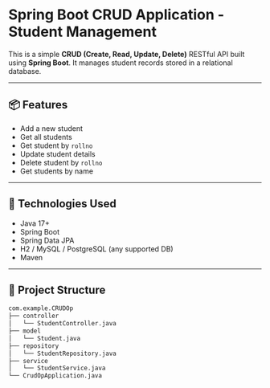 # Spring Boot CRUD Application - Student Management

This is a simple **CRUD (Create, Read, Update, Delete)** RESTful API built using **Spring Boot**. It manages student records stored in a relational database.

---

## 📦 Features

- Add a new student
- Get all students
- Get student by `rollno`
- Update student details
- Delete student by `rollno`
- Get students by name

---

## 🧾 Technologies Used

- Java 17+
- Spring Boot
- Spring Data JPA
- H2 / MySQL / PostgreSQL (any supported DB)
- Maven

---

## 📁 Project Structure

```bash
com.example.CRUDOp
├── controller
│   └── StudentController.java
├── model
│   └── Student.java
├── repository
│   └── StudentRepository.java
├── service
│   └── StudentService.java
└── CrudOpApplication.java
